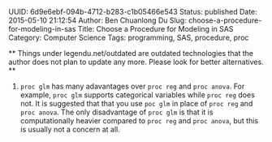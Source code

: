 UUID: 6d9e6ebf-094b-4712-b283-c1b05466e543
Status: published
Date: 2015-05-10 21:12:54
Author: Ben Chuanlong Du
Slug: choose-a-procedure-for-modeling-in-sas
Title: Choose a Procedure for Modeling in SAS
Category: Computer Science
Tags: programming, SAS, procedure, proc

**
Things under legendu.net/outdated are outdated technologies 
that the author does not plan to update any more. 
Please look for better alternatives.
**

1. `proc glm` has many adavantages over `proc reg` and `proc anova`. 
For example, 
`proc glm` supports categorical variables while `proc reg` does not.
It is suggested that that you use `poc glm` in place of `proc reg` and `proc anova`.
The only disadvantage of `proc glm` is that it is computationally heavier
compared to `proc reg` and `proc anova`,
but this is usually not a concern at all. 
